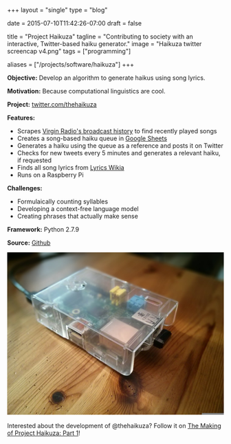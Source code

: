 +++
layout =    "single"
type =      "blog"

date =      2015-07-10T11:42:26-07:00
draft =     false

title = "Project Haikuza"
tagline = "Contributing to society with an interactive, Twitter-based haiku generator."
image =     "Haikuza twitter screencap v4.png"
tags =      ["programming"]

aliases =   ["/projects/software/haikuza"]
+++

__Objective:__ Develop an algorithm to generate haikus using song lyrics.</p>

__Motivation:__ Because computational linguistics are cool.</p>

__Project:__ [twitter.com/thehaikuza](https://twitter.com/thehaikuza)

__Features:__

+ Scrapes [Virgin Radio's broadcast history](http://www.vancouver.virginradio.ca/broadcasthistory.aspx) to find recently played songs
+ Creates a song-based haiku queue in [Google Sheets](https://docs.google.com/spreadsheets/d/1HazfuywY_MrmQ49fxSpHOMA8QXBUYVhEDx1e4qhjbqU/edit?usp=sharing)
+ Generates a haiku using the queue as a reference and posts it on Twitter
+ Checks for new tweets every 5 minutes and generates a relevant haiku, if requested
+ Finds all song lyrics from [Lyrics Wikia](http://lyrics.wikia.com/Lyrics_Wiki)
+ Runs on a Raspberry Pi

__Challenges:__

+ Formulaically counting syllables
+ Developing a context-free language model
+ Creating phrases that actually make sense

__Framework:__ Python 2.7.9

__Source:__ [Github](https://github.com/justinmklam/project-haikuza)

![Raspberry Pi 1 Model B running @thehaikuza, 24/7!](IMG_20150803_180047-1024x768.jpg)

Interested about the development of @thehaikuza? Follow it on [The Making of Project Haikuza: Part 1](/posts/2015/making-haikuza-i)!
